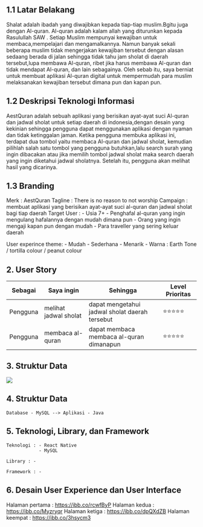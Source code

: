## 1.1 Latar Belakang

   Shalat adalah ibadah yang diwajibkan kepada tiap-tiap muslim.Bgitu juga dengan Al-quran. Al-quran adalah kalam allah yang diturunkan kepada Rasulullah SAW . Setiap Muslim mempunyai kewajiban untuk membaca,mempelajari dan mengamalkannya. Namun banyak sekali beberapa muslim tidak mengerjakan kewajiban tersebut dengan alasan sedaang berada di jalan sehingga tidak tahu jam sholat di daerah tersebut,lupa membawa Al-quran, ribet jika harus membawa Al-quran dan tidak mendapat Al-quran, dan lain sebagainya. Oleh sebab itu, saya berniat untuk membuat aplikasi Al-quran digital untuk mempermudah para muslim melaksanakan kewajiban tersebut dimana pun dan kapan pun. 
    
## 1.2 Deskripsi Teknologi Informasi  

   AestQuran adalah sebuah aplikasi yang berisikan ayat-ayat suci Al-quran dan jadwal sholat untuk setiap daerah di indonesia,dengan desain yang kekinian sehingga pengguna dapat menggunakan aplikasi dengan nyaman dan tidak ketinggalan jaman. Ketika pengguna membuka aplikasi ini, terdapat dua tombol yaitu membaca Al-quran dan jadwal sholat, kemudian pilihlah salah satu tombol yang pengguna butuhkan,lalu search surah yang ingin dibacakan atau jika memilih tombol jadwal sholat maka search daerah yang ingin diketahui jadwal sholatnya. Setelah itu, pengguna akan melihat hasil yang dicarinya.

## 1.3 Branding

  Merk : AestQuran
  Tagline : There is no reason to not worship
  Campaign : membuat aplikasi yang berisikan ayat-ayat suci al-quran dan jadwal sholat bagi tiap daerah
  Target User : 
      - Usia 7+
      - Penghafal al-quran yang ingin mengulang hafalannya dengan mudah dimana pun
      - Orang yang ingin mengaji kapan pun dengan mudah
      - Para traveller yang sering keluar daerah

   User experince theme:
      - Mudah
      - Sederhana
      - Menarik
      - Warna : Earth Tone / tortilla colour / peanut colour

## 2. User Story

  Sebagai | Saya ingin | Sehingga | Level Prioritas 
  ---|---|---|---
  Pengguna | melihat jadwal sholat | dapat mengetahui jadwal sholat daerah tersebut |⭐⭐⭐⭐⭐
  Pengguna | membaca al-quran | dapat membaca membaca al-quran dimanapun | ⭐⭐⭐⭐⭐

## 3. Struktur Data

[![](https://mermaid.ink/img/pako:eNpNjssKg0AMRX8lZK0_4KKg2F2hD905XQQnPqgzU8YMIuq_V3HTuwgh5wTugrXTjAk2g5vqjrxAmSsLe9Iq5VGewZN9QxxfIFtuLGAYpOvtZzut7EDr3fIKefVi0nB-_NNycitcq4enubctFHXHOgx8OsfACA17Q73emyzHRaF0bFhhsq-aGwqDKFR221UK4orZ1piIDxxh-GoSzntqPRlMGhpG3n52WUax?type=png)](https://mermaid.live/edit#pako:eNpNjssKg0AMRX8lZK0_4KKg2F2hD905XQQnPqgzU8YMIuq_V3HTuwgh5wTugrXTjAk2g5vqjrxAmSsLe9Iq5VGewZN9QxxfIFtuLGAYpOvtZzut7EDr3fIKefVi0nB-_NNycitcq4enubctFHXHOgx8OsfACA17Q73emyzHRaF0bFhhsq-aGwqDKFR221UK4orZ1piIDxxh-GoSzntqPRlMGhpG3n52WUax)
## 4. Struktur Data

    Database - MySQL --> Aplikasi - Java

## 5. Teknologi, Library, dan Framework

    Teknologi : - React Native
                - MySQL

    Library : -

    Framework : -

## 6. Desain User Experience dan User Interface
 Halaman pertama : https://ibb.co/rcwfByP
 Halaman kedua : https://ibb.co/Myzryqr
 Halaman ketiga : https://ibb.co/dpQXdZB
 Halaman keempat : https://ibb.co/3hsycm3
 


    
 
  


  
